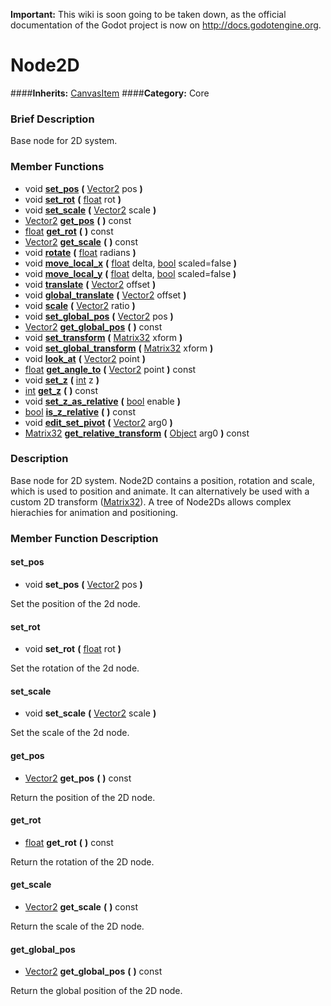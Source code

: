 **Important:** This wiki is soon going to be taken down, as the official documentation of the Godot project is now on http://docs.godotengine.org.

#  Node2D  
####**Inherits:** [CanvasItem](class_canvasitem)
####**Category:** Core

###  Brief Description  
Base node for 2D system.

###  Member Functions 
  * void  **[set&#95;pos](#set_pos)**  **(** [Vector2](class_vector2) pos  **)**
  * void  **[set&#95;rot](#set_rot)**  **(** [float](class_float) rot  **)**
  * void  **[set&#95;scale](#set_scale)**  **(** [Vector2](class_vector2) scale  **)**
  * [Vector2](class_vector2)  **[get&#95;pos](#get_pos)**  **(** **)** const
  * [float](class_float)  **[get&#95;rot](#get_rot)**  **(** **)** const
  * [Vector2](class_vector2)  **[get&#95;scale](#get_scale)**  **(** **)** const
  * void  **[rotate](#rotate)**  **(** [float](class_float) radians  **)**
  * void  **[move&#95;local&#95;x](#move_local_x)**  **(** [float](class_float) delta, [bool](class_bool) scaled=false  **)**
  * void  **[move&#95;local&#95;y](#move_local_y)**  **(** [float](class_float) delta, [bool](class_bool) scaled=false  **)**
  * void  **[translate](#translate)**  **(** [Vector2](class_vector2) offset  **)**
  * void  **[global&#95;translate](#global_translate)**  **(** [Vector2](class_vector2) offset  **)**
  * void  **[scale](#scale)**  **(** [Vector2](class_vector2) ratio  **)**
  * void  **[set&#95;global&#95;pos](#set_global_pos)**  **(** [Vector2](class_vector2) pos  **)**
  * [Vector2](class_vector2)  **[get&#95;global&#95;pos](#get_global_pos)**  **(** **)** const
  * void  **[set&#95;transform](#set_transform)**  **(** [Matrix32](class_matrix32) xform  **)**
  * void  **[set&#95;global&#95;transform](#set_global_transform)**  **(** [Matrix32](class_matrix32) xform  **)**
  * void  **[look&#95;at](#look_at)**  **(** [Vector2](class_vector2) point  **)**
  * [float](class_float)  **[get&#95;angle&#95;to](#get_angle_to)**  **(** [Vector2](class_vector2) point  **)** const
  * void  **[set&#95;z](#set_z)**  **(** [int](class_int) z  **)**
  * [int](class_int)  **[get&#95;z](#get_z)**  **(** **)** const
  * void  **[set&#95;z&#95;as&#95;relative](#set_z_as_relative)**  **(** [bool](class_bool) enable  **)**
  * [bool](class_bool)  **[is&#95;z&#95;relative](#is_z_relative)**  **(** **)** const
  * void  **[edit&#95;set&#95;pivot](#edit_set_pivot)**  **(** [Vector2](class_vector2) arg0  **)**
  * [Matrix32](class_matrix32)  **[get&#95;relative&#95;transform](#get_relative_transform)**  **(** [Object](class_object) arg0  **)** const

###  Description  
Base node for 2D system. Node2D contains a position, rotation and scale, which is used to position and animate.
        It can alternatively be used with a custom 2D transform ([Matrix32](class_matrix32)).
        A tree of Node2Ds allows complex hierachies for animation and positioning.

###  Member Function Description  

#### <a name="set_pos">set_pos</a>
  * void  **set&#95;pos**  **(** [Vector2](class_vector2) pos  **)**

Set the position of the 2d node.

#### <a name="set_rot">set_rot</a>
  * void  **set&#95;rot**  **(** [float](class_float) rot  **)**

Set the rotation of the 2d node.

#### <a name="set_scale">set_scale</a>
  * void  **set&#95;scale**  **(** [Vector2](class_vector2) scale  **)**

Set the scale of the 2d node.

#### <a name="get_pos">get_pos</a>
  * [Vector2](class_vector2)  **get&#95;pos**  **(** **)** const

Return the position of the 2D node.

#### <a name="get_rot">get_rot</a>
  * [float](class_float)  **get&#95;rot**  **(** **)** const

Return the rotation of the 2D node.

#### <a name="get_scale">get_scale</a>
  * [Vector2](class_vector2)  **get&#95;scale**  **(** **)** const

Return the scale of the 2D node.

#### <a name="get_global_pos">get_global_pos</a>
  * [Vector2](class_vector2)  **get&#95;global&#95;pos**  **(** **)** const

Return the global position of the 2D node.
